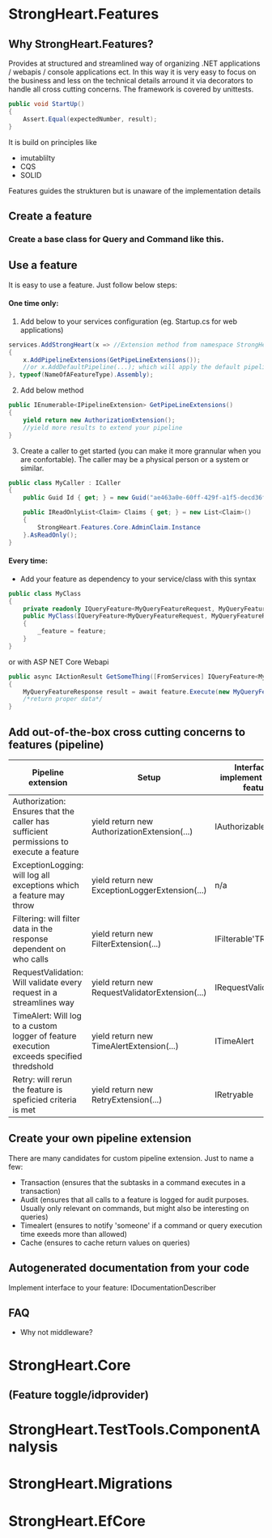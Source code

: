 # StrongHeart.Features
## Why StrongHeart.Features?
Provides at structured and streamlined way of organizing .NET applications / webapis / console applications ect. 
In this way it is very easy to focus on the business and less on the technical details arround it via decorators to handle all cross cutting concerns.
The framework is covered by unittests.
```c#
public void StartUp()
{
    Assert.Equal(expectedNumber, result);
}
```
It is build on principles like
- imutablilty
- CQS
- SOLID

Features guides the strukturen but is unaware of the implementation details

## Create a feature
### Create a base class for Query and Command like this. 

## Use a feature
It is easy to use a feature. Just follow below steps:

#### One time only:
1. Add below to your services configuration (eg. Startup.cs for web applications)
```c#
services.AddStrongHeart(x => //Extension method from namespace StrongHeart.Features.DependencyInjection
{
    x.AddPipelineExtensions(GetPipeLineExtensions());
    //or x.AddDefaultPipeline(...); which will apply the default pipeline with all decorators in the recommended order from StrongHeart
}, typeof(NameOfAFeatureType).Assembly);
```
2. Add below method
```c#
public IEnumerable<IPipelineExtension> GetPipeLineExtensions()
{
    yield return new AuthorizationExtension();
    //yield more results to extend your pipeline
}
```
3. Create a caller to get started (you can make it more grannular when you are confortable). The caller may be a physical person or a system or similar.
```c#
public class MyCaller : ICaller
{
    public Guid Id { get; } = new Guid("ae463a0e-60ff-429f-a1f5-decd36f17e1d");

    public IReadOnlyList<Claim> Claims { get; } = new List<Claim>()
    {
        StrongHeart.Features.Core.AdminClaim.Instance
    }.AsReadOnly();
}
```

#### Every time:
- Add your feature as dependency to your service/class with this syntax
```c#
public class MyClass
{
    private readonly IQueryFeature<MyQueryFeatureRequest, MyQueryFeatureResponse> _feature;
    public MyClass(IQueryFeature<MyQueryFeatureRequest, MyQueryFeatureResponse> feature)
    {
        _feature = feature;
    }
}
```
or with ASP NET Core Webapi 
```c#
public async IActionResult GetSomeThing([FromServices] IQueryFeature<MyQueryFeatureRequest, MyQueryFeatureResponse> feature)
{
    MyQueryFeatureResponse result = await feature.Execute(new MyQueryFeatureRequest(new MyCaller(), /*other arguments*/));
    /*return proper data*/
}

```

## Add out-of-the-box cross cutting concerns to features (pipeline)
|                                        Pipeline extension                                       |                   Setup                   | Interface to implement on your feature |
|-----------------------------------------------------------------------------------------------|-----------------------------------------|----------------------------------------|
| Authorization: Ensures that the caller has sufficient permissions to execute a feature | yield return new AuthorizationExtension(...) | IAuthorizable                          |
| ExceptionLogging: will log all exceptions which a feature may throw                                         | yield return new ExceptionLoggerExtension(...)             | n/a
| Filtering: will filter data in the response dependent on who calls                                        | yield return new FilterExtension(...) |IFilterable'TResponse'
| RequestValidation: Will validate every request in a streamlines way                                              | yield return new RequestValidatorExtension(...)                                         | IRequestValidatable
| TimeAlert: Will log to a custom logger of feature execution exceeds specified thredshold                                              | yield return new TimeAlertExtension(...)                                         | ITimeAlert
| Retry: will rerun the feature is speficied criteria is met                                        | yield return new RetryExtension(...) |IRetryable

## Create your own pipeline extension
There are many candidates for custom pipeline extension. Just to name a few:
- Transaction (ensures that the subtasks in a command executes in a transaction)
- Audit (ensures that all calls to a feature is logged for audit purposes. Usually only relevant on commands, but might also be interesting on queries)
- Timealert (ensures to notify 'someone' if a command or query execution time exeeds more than allowed)
- Cache (ensures to cache return values on queries)

## Autogenerated documentation from your code
Implement interface to your feature: IDocumentationDescriber
## FAQ
- Why not middleware?


# StrongHeart.Core 
## (Feature toggle/idprovider)
# StrongHeart.TestTools.ComponentAnalysis
# StrongHeart.Migrations
# StrongHeart.EfCore